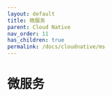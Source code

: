 ```yaml
---
layout: default
title: 微服务
parent: Cloud Native
nav_order: 11
has_children: true
permalink: /docs/cloudnative/ms
---
```


# 微服务



